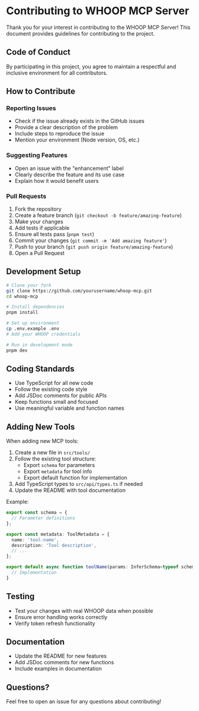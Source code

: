# Contributing to WHOOP MCP Server

Thank you for your interest in contributing to the WHOOP MCP Server! This document provides guidelines for contributing to the project.

## Code of Conduct

By participating in this project, you agree to maintain a respectful and inclusive environment for all contributors.

## How to Contribute

### Reporting Issues

- Check if the issue already exists in the GitHub issues
- Provide a clear description of the problem
- Include steps to reproduce the issue
- Mention your environment (Node version, OS, etc.)

### Suggesting Features

- Open an issue with the "enhancement" label
- Clearly describe the feature and its use case
- Explain how it would benefit users

### Pull Requests

1. Fork the repository
2. Create a feature branch (`git checkout -b feature/amazing-feature`)
3. Make your changes
4. Add tests if applicable
5. Ensure all tests pass (`pnpm test`)
6. Commit your changes (`git commit -m 'Add amazing feature'`)
7. Push to your branch (`git push origin feature/amazing-feature`)
8. Open a Pull Request

## Development Setup

```bash
# Clone your fork
git clone https://github.com/yourusername/whoop-mcp.git
cd whoop-mcp

# Install dependencies
pnpm install

# Set up environment
cp .env.example .env
# Add your WHOOP credentials

# Run in development mode
pnpm dev
```

## Coding Standards

- Use TypeScript for all new code
- Follow the existing code style
- Add JSDoc comments for public APIs
- Keep functions small and focused
- Use meaningful variable and function names

## Adding New Tools

When adding new MCP tools:

1. Create a new file in `src/tools/`
2. Follow the existing tool structure:
   - Export `schema` for parameters
   - Export `metadata` for tool info
   - Export default function for implementation
3. Add TypeScript types to `src/api/types.ts` if needed
4. Update the README with tool documentation

Example:
```typescript
export const schema = {
  // Parameter definitions
};

export const metadata: ToolMetadata = {
  name: 'tool-name',
  description: 'Tool description',
  // ...
};

export default async function toolName(params: InferSchema<typeof schema>) {
  // Implementation
}
```

## Testing

- Test your changes with real WHOOP data when possible
- Ensure error handling works correctly
- Verify token refresh functionality

## Documentation

- Update the README for new features
- Add JSDoc comments for new functions
- Include examples in documentation

## Questions?

Feel free to open an issue for any questions about contributing!